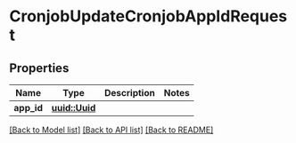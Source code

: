# CronjobUpdateCronjobAppIdRequest

## Properties

Name | Type | Description | Notes
------------ | ------------- | ------------- | -------------
**app_id** | [**uuid::Uuid**](uuid::Uuid.md) |  | 

[[Back to Model list]](../README.md#documentation-for-models) [[Back to API list]](../README.md#documentation-for-api-endpoints) [[Back to README]](../README.md)


